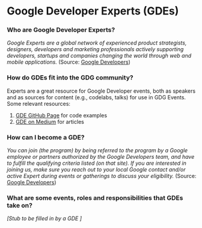 # Google Developer Experts (GDEs)


### Who are Google Developer Experts?

*Google Experts are a global network of experienced product strategists, designers, developers and marketing professionals actively supporting developers, startups and companies changing the world through web and mobile applications.*
(Source: [Google Developers](https://developers.google.com/experts/about))

### How do GDEs fit into the GDG community?
Experts are a great resource for Google Developer events, both as speakers and as sources for content (e.g., codelabs, talks) for use in GDG Events. Some relevant resources:

1. [GDE GitHub Page](https://github.com/GoogleDeveloperExperts) for code examples
2. [GDE on Medium](https://medium.com/google-developer-experts/) for articles


### How can I become a GDE?
*You can join (the program) by being referred to the program by a Google employee or partners authorized by the Google Developers team, and have to fulfill the qualifying criteria listed (on that site). If you are interested in joining us, make sure you reach out to your local Google contact and/or active Expert during events or gatherings to discuss your eligibility.*
(Source: [Google Developers](https://developers.google.com/experts/become-an-expert))

### What are some events, roles and responsibilities that GDEs take on?
_[Stub to be filled in by a GDE ]_


